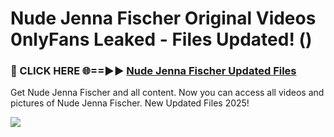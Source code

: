 # Nude Jenna Fischer Original Videos 0nlyFans Leaked - Files Updated! ()

<h3>🔴 CLICK HERE 🌐==►► <a href="https://tinyurl.com/2p9ay9w9" rel="nofollow">Nude Jenna Fischer Updated Files</a></h3>

Get Nude Jenna Fischer and all content. Now you can access all videos and pictures of Nude Jenna Fischer. New Updated Files 2025!

[![](https://i.imgur.com/KQgVmj3.gif)](https://tinyurl.com/2p9ay9w9)
